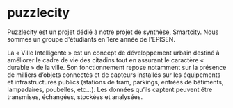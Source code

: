 # puzzlecity

Puzzlecity est un projet dédié à notre projet de synthèse, Smartcity.
Nous sommes un groupe d'étudiants en 1ère année de l'EPISEN.

La « Ville Intelligente » est un concept de développement urbain destiné à améliorer le cadre de vie des citadins tout en assurant le caractère « durable » de la ville.
Son fonctionnement repose notamment sur la présence de milliers d’objets connectés et de capteurs installés sur les équipements et infrastructures publics (stations de tram, parkings, entrées de bâtiments, lampadaires, poubelles, etc…).
Les données qu’ils captent peuvent être transmises, échangées, stockées et analysées.
